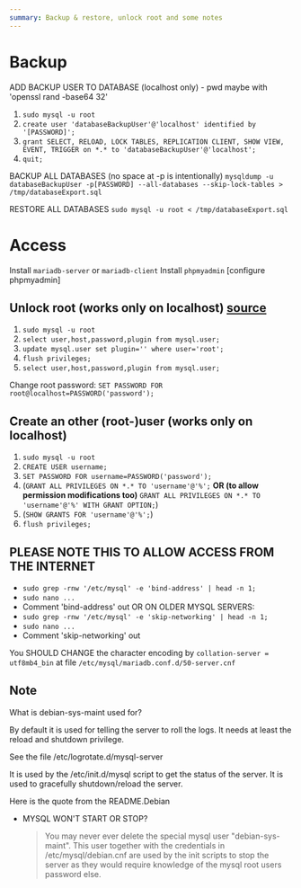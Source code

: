 ```yaml
---
summary: Backup & restore, unlock root and some notes
---
```


# Backup #
ADD BACKUP USER TO DATABASE (localhost only) - pwd maybe with 'openssl rand -base64 32'
1. `sudo mysql -u root`
2. `create user 'databaseBackupUser'@'localhost' identified by '[PASSWORD]';`
3. `grant SELECT, RELOAD, LOCK TABLES, REPLICATION CLIENT, SHOW VIEW, EVENT, TRIGGER on *.* to 'databaseBackupUser'@'localhost';`
4. `quit;`

BACKUP ALL DATABASES (no space at -p is intentionally)
`mysqldump -u databaseBackupUser -p[PASSWORD] --all-databases --skip-lock-tables > /tmp/databaseExport.sql`

RESTORE ALL DATABASES
`sudo mysql -u root < /tmp/databaseExport.sql`

# Access #
Install `mariadb-server` or `mariadb-client`
Install `phpmyadmin`
\[configure phpmyadmin\]

## Unlock root (works only on localhost) [source](https://kofler.info/root-login-problem-mit-mariadb/) ##
1. `sudo mysql -u root`
2. `select user,host,password,plugin from mysql.user;`
3. `update mysql.user set plugin='' where user='root';`
4. `flush privileges;`
5. `select user,host,password,plugin from mysql.user;`

Change root password:
`SET PASSWORD FOR root@localhost=PASSWORD('password');`

## Create an other (root-)user (works only on localhost) ##
1. `sudo mysql -u root`
2. `CREATE USER username;`
3. `SET PASSWORD FOR username=PASSWORD('password');`
4. (`GRANT ALL PRIVILEGES ON *.* TO 'username'@'%';` **OR (to allow permission modifications too)** `GRANT ALL PRIVILEGES ON *.* TO 'username'@'%' WITH GRANT OPTION;`)
5. (`SHOW GRANTS FOR 'username'@'%';`)
6. `flush privileges;`

## PLEASE NOTE THIS TO ALLOW ACCESS FROM THE INTERNET ##
* `sudo grep -rnw '/etc/mysql' -e 'bind-address' | head -n 1;`
* `sudo nano ...`
* Comment 'bind-address' out
OR ON OLDER MYSQL SERVERS:
* `sudo grep -rnw '/etc/mysql' -e 'skip-networking' | head -n 1;`
* `sudo nano ...`
* Comment 'skip-networking' out

You SHOULD CHANGE the character encoding by `collation-server = utf8mb4_bin` at file `/etc/mysql/mariadb.conf.d/50-server.cnf`

## Note ##
What is debian-sys-maint used for?

By default it is used for telling the server to roll the logs. It needs at least the reload and shutdown privilege.

See the file /etc/logrotate.d/mysql-server

It is used by the /etc/init.d/mysql script to get the status of the server. It is used to gracefully shutdown/reload the server.

Here is the quote from the README.Debian

* MYSQL WON'T START OR STOP?
    > You may never ever delete the special mysql user "debian-sys-maint". This user together with the credentials in /etc/mysql/debian.cnf are used by the init scripts to stop the server as they would require knowledge of the mysql root users password else.
